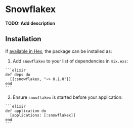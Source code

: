 # Snowflakex

**TODO: Add description**

## Installation

If [available in Hex](https://hex.pm/docs/publish), the package can be installed as:

  1. Add `snowflakex` to your list of dependencies in `mix.exs`:

    ```elixir
    def deps do
      [{:snowflakex, "~> 0.1.0"}]
    end
    ```

  2. Ensure `snowflakex` is started before your application:

    ```elixir
    def application do
      [applications: [:snowflakex]]
    end
    ```

